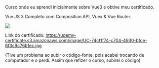 Curso onde eu aprendi inicialmente sobre Vue3 e obtive meu certificado.

Vue JS 3 Completo com Composition API, Vuex & Vue Router.

<img src="https://udemy-certificate.s3.amazonaws.com/image/UC-74cf1f74-c704-4930-bfce-6f3c9c76b1ec.jpg">

Link do certificado: 
https://udemy-certificate.s3.amazonaws.com/image/UC-74cf1f74-c704-4930-bfce-6f3c9c76b1ec.jpg


(Tive um problema ao subir o código-fonte, pois acabei trocando de computador e o perdi. Assim que refizer o curso, subirei o código)
